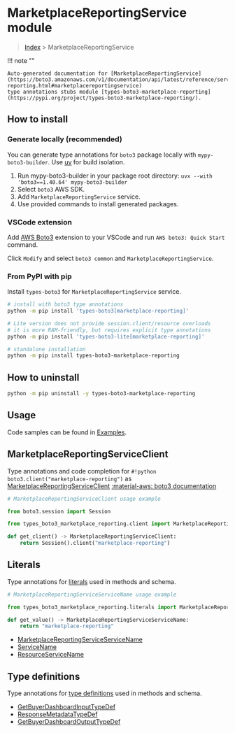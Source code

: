 #  MarketplaceReportingService module

> [Index](../README.md) > MarketplaceReportingService

!!! note ""

    Auto-generated documentation for [MarketplaceReportingService](https://boto3.amazonaws.com/v1/documentation/api/latest/reference/services/marketplace-reporting.html#marketplacereportingservice)
    type annotations stubs module [types-boto3-marketplace-reporting](https://pypi.org/project/types-boto3-marketplace-reporting/).

## How to install

### Generate locally (recommended)

You can generate type annotations for `boto3` package locally with `mypy-boto3-builder`.
Use [uv](https://docs.astral.sh/uv/getting-started/installation/) for build isolation.

1. Run mypy-boto3-builder in your package root directory: `uvx --with 'boto3==1.40.64' mypy-boto3-builder`
1. Select `boto3` AWS SDK.
1. Add `MarketplaceReportingService` service.
1. Use provided commands to install generated packages.


### VSCode extension

Add [AWS Boto3](https://marketplace.visualstudio.com/items?itemName=Boto3typed.boto3-ide)
extension to your VSCode and run `AWS boto3: Quick Start` command.

Click `Modify` and select `boto3 common` and `MarketplaceReportingService`.


### From PyPI with pip

Install `types-boto3` for `MarketplaceReportingService` service.

```bash
# install with boto3 type annotations
python -m pip install 'types-boto3[marketplace-reporting]'

# Lite version does not provide session.client/resource overloads
# it is more RAM-friendly, but requires explicit type annotations
python -m pip install 'types-boto3-lite[marketplace-reporting]'

# standalone installation
python -m pip install types-boto3-marketplace-reporting
```



## How to uninstall

```bash
python -m pip uninstall -y types-boto3-marketplace-reporting
```

## Usage

Code samples can be found in [Examples](./usage.md).

## MarketplaceReportingServiceClient

Type annotations and code completion for  `#!python boto3.client("marketplace-reporting")` as [MarketplaceReportingServiceClient](./client.md)
[:material-aws: boto3 documentation](https://boto3.amazonaws.com/v1/documentation/api/latest/reference/services/marketplace-reporting.html#MarketplaceReportingService.Client)

```python
# MarketplaceReportingServiceClient usage example

from boto3.session import Session

from types_boto3_marketplace_reporting.client import MarketplaceReportingServiceClient

def get_client() -> MarketplaceReportingServiceClient:
    return Session().client("marketplace-reporting")
```









## Literals

Type annotations for [literals](./literals.md) used in methods and schema.

```python
# MarketplaceReportingServiceServiceName usage example

from types_boto3_marketplace_reporting.literals import MarketplaceReportingServiceServiceName

def get_value() -> MarketplaceReportingServiceServiceName:
    return "marketplace-reporting"
```

- [MarketplaceReportingServiceServiceName](./literals.md#marketplacereportingserviceservicename)
- [ServiceName](./literals.md#servicename)
- [ResourceServiceName](./literals.md#resourceservicename)




## Type definitions

Type annotations for [type definitions](./type_defs.md) used in methods and schema.

- [GetBuyerDashboardInputTypeDef](./type_defs.md#getbuyerdashboardinputtypedef)
- [ResponseMetadataTypeDef](./type_defs.md#responsemetadatatypedef)
- [GetBuyerDashboardOutputTypeDef](./type_defs.md#getbuyerdashboardoutputtypedef)

